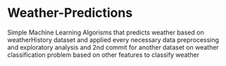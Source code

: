 # Weather-Predictions
Simple Machine Learning Algorisms that predicts weather based on weatherHistory dataset and applied every necessary data preprocessing and exploratory analysis
and 2nd commit for another dataset on weather classification problem based on other features to classify weather
